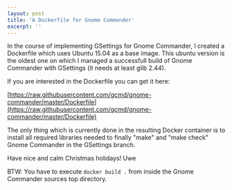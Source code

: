 ```yaml
---
layout: post
title: 'A Dockerfile for Gnome Commander'
excerpt: ''
---
```


In the course of implementing GSettings for Gnome Commander, I created a
Dockerfile which uses Ubuntu 15.04 as a base image. This ubuntu version
is the oldest one on which I managed a successfull build of Gnome
Commander with GSettings (it needs at least glib 2.44).

If you are interested in the Dockerfile you can get it here:

[https://raw.githubusercontent.com/gcmd/gnome-commander/master/Dockerfile](https://raw.githubusercontent.com/gcmd/gnome-commander/master/Dockerfile)

The only thing which is currently done in the resulting Docker container
is to install all required libraries needed to finally "make" and "make
check" Gnome Commander in the GSettings branch.

Have nice and calm Christmas holidays!
Uwe

BTW: You have to execute `docker build .` from inside the Gnome
Commander sources top directory.
